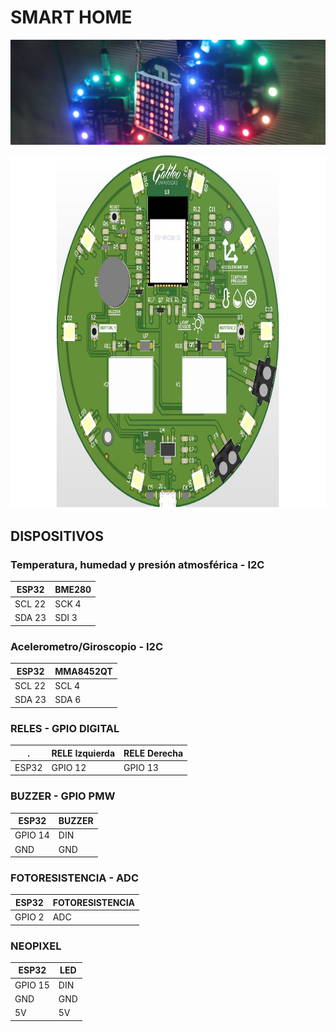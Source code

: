 # SMART HOME


![tarjetas_fit2019](https://raw.githubusercontent.com/FunPythonEC/ConectateGT/master/media/arcoriiris.jpeg)

<p align="center">
  <img width="800" height="565" src="/imagenes/SmartHomes.jpg">
</p>

## DISPOSITIVOS

### Temperatura, humedad y presión atmosférica - I2C
ESP32 | BME280
--- | ---
SCL 22 | SCK 4
SDA 23 | SDI 3

### Acelerometro/Giroscopio - I2C
ESP32 | MMA8452QT
--- | ---
SCL 22 | SCL 4
SDA 23 | SDA 6

### RELES - GPIO DIGITAL
 . | RELE Izquierda | RELE Derecha
--- | --- | ---
ESP32 | GPIO 12 | GPIO 13

### BUZZER - GPIO PMW
ESP32 | BUZZER
--- | ---
GPIO 14  | DIN
GND | GND

### FOTORESISTENCIA - ADC
ESP32 | FOTORESISTENCIA
--- | ---
GPIO 2 | ADC

### NEOPIXEL 
ESP32 | LED
--- | ---
GPIO 15  | DIN
GND | GND
5V | 5V


